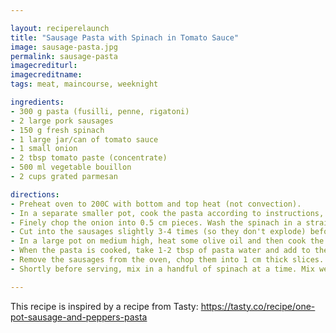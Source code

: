 ```yaml
---

layout: reciperelaunch
title: "Sausage Pasta with Spinach in Tomato Sauce"
image: sausage-pasta.jpg
permalink: sausage-pasta
imagecrediturl:
imagecreditname:
tags: meat, maincourse, weeknight

ingredients:
- 300 g pasta (fusilli, penne, rigatoni)
- 2 large pork sausages
- 150 g fresh spinach
- 1 large jar/can of tomato sauce
- 1 small onion
- 2 tbsp tomato paste (concentrate)
- 500 ml vegetable bouillon
- 2 cups grated parmesan

directions:
- Preheat oven to 200C with bottom and top heat (not convection).
- In a separate smaller pot, cook the pasta according to instructions, making sure to only salt the water slightly.
- Finely chop the onion into 0.5 cm pieces. Wash the spinach in a strainer.
- Cut into the sausages slightly 3-4 times (so they don't explode) before placing in a baking dish or tray with paper. Bake in the oven around 12 minutes, until crispy on the top.
- In a large pot on medium high, heat some olive oil and then cook the onions for around 2-3 minutes, until glassy. Add the tomato paste and cook for another minute. Mix in the tomato sauce and reduce the heat to medium.
- When the pasta is cooked, take 1-2 tbsp of pasta water and add to the tomato sauce. Strain the pasta and add it to the tomato sauce. Add 1 cup of parmesan and stir.
- Remove the sausages from the oven, chop them into 1 cm thick slices. Add to the pasta and sauce pot. Mix well.
- Shortly before serving, mix in a handful of spinach at a time. Mix well before adding the next handful. Top with rest of parmesan on the plate.

---
```


This recipe is inspired by a recipe from Tasty: https://tasty.co/recipe/one-pot-sausage-and-peppers-pasta